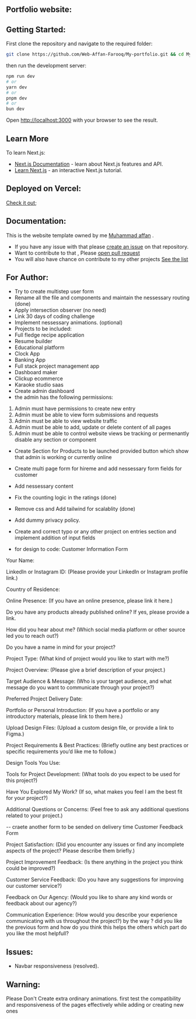 ## Portfolio website:

## Getting Started:

First clone the repository and navigate to the required folder:
 ```bash
 git clone https://github.com/Web-Affan-Farooq/My-portfolio.git && cd My-portfolio
 ```
then run the development server:

```bash
npm run dev
# or
yarn dev
# or
pnpm dev
# or
bun dev
```

Open [http://localhost:3000](http://localhost:3000) with your browser to see the result.


## Learn More

To learn Next.js:

- [Next.js Documentation](https://nextjs.org/docs) - learn about Next.js features and API.
- [Learn Next.js](https://nextjs.org/learn) - an interactive Next.js tutorial.

## Deployed on Vercel:

[Check it out](www.welcome.com);

## Documentation:
This is the website template owned by me [Muhammad affan](https://www.linkedin.com/in/muhammad-affan-139a3a290/) .

-  If you have any issue with that please [create an issue](https://github.com/Web-Affan-Farooq/My-portfolio/issues) on that repository. 
-  Want to contribute to that , Please [open pull request](https://github.com/Web-Affan-Farooq/My-portfolio/pulls)
-  You will also have chance on contribute to my other projects [See the list](https://github.com/Web-Affan-Farooq?tab=repositories)

## For Author: 
- Try to create multistep user form
- Rename all the file and components and maintain the nessessary routing (done)
- Apply intersection observer (no need)
- Link 30 days of coding challenge
- Implement nessessary animations. (optional)
- Projects to be included: 
 - Full fledge recipe application
 - Resume builder
 - Educational platform
 - Clock App
 - Banking App
 - Full stack project management app
 - Dashboard maker
 - Clickup ecommerce
 - Karaoke studio saas
- Create admin dashboard
- the admin has the following permissions:
 1. Admin must have permissions to create new entry
 2. Admin must be able to view form submissions and requests
 3. Admin must be able to view website traffic
 4. Admin must be able to add, update or delete content of all pages 
 5. Admin must be able to control website views be tracking or permenantly disable any section or component

- Create Section for Products to be launched provided button which show that admin is working or currently online
- Create multi page form for hireme and add nessessary form fields for customer
- Add nessessary content
- Fix the counting logic in the ratings (done)
- Remove css and Add tailwind for scalablity (done)
- Add dummy privacy policy.
- Create and correct typo or any other project on entries section and implement addition of input fields

- for design to code:
Customer Information Form

Your Name:

LinkedIn or Instagram ID:
(Please provide your LinkedIn or Instagram profile link.)

Country of Residence:

Online Presence:
(If you have an online presence, please link it here.)

Do you have any products already published online? If yes, please provide a link.


How did you hear about me?
(Which social media platform or other source led you to reach out?)

Do you have a name in mind for your project?

Project Type:
(What kind of project would you like to start with me?)

Project Overview:
(Please give a brief description of your project.)

Target Audience & Message:
(Who is your target audience, and what message do you want to communicate through your project?)

Preferred Project Delivery Date:

Portfolio or Personal Introduction:
(If you have a portfolio or any introductory materials, please link to them here.)

Upload Design Files:
(Upload a custom design file, or provide a link to Figma.)

Project Requirements & Best Practices:
(Briefly outline any best practices or specific requirements you’d like me to follow.)

Design Tools You Use:

Tools for Project Development:
(What tools do you expect to be used for this project?)

Have You Explored My Work?
(If so, what makes you feel I am the best fit for your project?)

Additional Questions or Concerns:
(Feel free to ask any additional questions related to your project.)


-- craete another form to be sended on delivery time
Customer Feedback Form

Project Satisfaction:
(Did you encounter any issues or find any incomplete aspects of the project? Please describe them briefly.)

Project Improvement Feedback:
(Is there anything in the project you think could be improved?)

Customer Service Feedback:
(Do you have any suggestions for improving our customer service?)

Feedback on Our Agency:
(Would you like to share any kind words or feedback about our agency?)

Communication Experience:
(How would you describe your experience communicating with us throughout the project?)
by the way ? did you like the previous form and how do you think this helps the others
which part do you like the most helpfull?

## Issues:
- Navbar responsiveness (resolved).

## Warning:

Please Don't Create extra ordinary animations. first test the compatibility and responsiveness of the pages effectively while adding or creating new ones